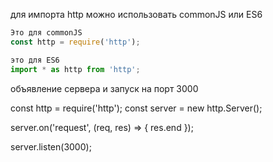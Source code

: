 для импорта  http можно использовать commonJS  или ES6

```js
Это для commonJS
const http = require('http');
```

```js
это для ES6
import * as http from 'http';
```
объявление сервера и запуск на порт 3000

const http = require('http');
const server = new http.Server();

server.on('request', (req, res) => {
	res.end
});

server.listen(3000);